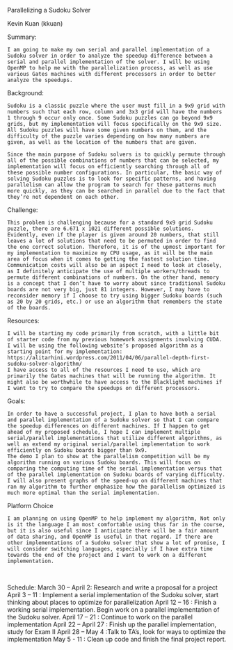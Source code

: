 Parallelizing a Sudoku SolverKevin Kuan (kkuan)Summary:	I am going to make my own serial and parallel implementation of a Sudoku solver in order to analyze the speedup difference between a serial and parallel implementation of the solver. I will be using OpenMP to help me with the parallelization process, as well as use various Gates machines with different processors in order to better analyze the speedups.Background:	Sudoku is a classic puzzle where the user must fill in a 9x9 grid with numbers such that each row, column and 3x3 grid will have the numbers 1 through 9 occur only once. Some Sudoku puzzles can go beyond 9x9 grids, but my implementation will focus specifically on the 9x9 size. All Sudoku puzzles will have some given numbers on them, and the difficulty of the puzzle varies depending on how many numbers are given, as well as the location of the numbers that are given.	Since the main purpose of Sudoku solvers is to quickly permute through all of the possible combinations of numbers that can be selected, my implementation will focus on efficiently searching through all of these possible number configurations. In particular, the basic way of solving Sudoku puzzles is to look for specific patterns, and having parallelism can allow the program to search for these patterns much more quickly, as they can be searched in parallel due to the fact that they’re not dependent on each other. Challenge:	This problem is challenging because for a standard 9x9 grid Sudoku puzzle, there are 6.671 x 1021 different possible solutions. Evidently, even if the player is given around 20 numbers, that still leaves a lot of solutions that need to be permuted in order to find the one correct solution. Therefore, it is of the upmost important for my implementation to maximize my CPU usage, as it will be the main area of focus when it comes to getting the fastest solution time. Communication costs will also be an aspect I need to look at closely, as I definitely anticipate the use of multiple workers/threads to permute different combinations of numbers. On the other hand, memory is a concept that I don’t have to worry about since traditional Sudoku boards are not very big, just 81 integers. However, I may have to reconsider memory if I choose to try using bigger Sudoku boards (such as 20 by 20 grids, etc.) or use an algorithm that remembers the state of the boards. Resources:	I will be starting my code primarily from scratch, with a little bit of starter code from my previous homework assignments involving CUDA. I will be using the following website’s proposed algorithm as a starting point for my implementation: https://alitarhini.wordpress.com/2011/04/06/parallel-depth-first-sudoku-solver-algorithm/	I have access to all of the resources I need to use, which are primarily the Gates machines that will be running the algorithm. It might also be worthwhile to have access to the Blacklight machines if I want to try to compare the speedups on different processors. Goals:	In order to have a successful project, I plan to have both a serial and parallel implementation of a Sudoku solver so that I can compare the speedup differences on different machines. If I happen to get ahead of my proposed schedule, I hope I can implement multiple serial/parallel implementations that utilize different algorithms, as well as extend my original serial/parallel implementation to work efficiently on Sudoku boards bigger than 9x9.	The demo I plan to show at the parallelism competition will be my algorithm running on various Sudoku boards. This will focus on comparing the computing time of the serial implementation versus that of the parallel implementation on Sudoku boards of varying difficulty. I will also present graphs of the speed-up on different machines that ran my algorithm to further emphasize how the parallelism optimized is much more optimal than the serial implementation.Platform Choice	I am planning on using OpenMP to help implement my algorithm, Not only is it the language I am most comfortable using thus far in the course, but it is also useful since I anticipate there will be a fair amount of data sharing, and OpenMP is useful in that regard. If there are other implementations of a Sudoku solver that show a lot of promise, I will consider switching languages, especially if I have extra time towards the end of the project and I want to work on a different implementation.	 Schedule:March 30 – April 2: Research and write a proposal for a projectApril 3 – 11 : Implement a serial implementation of the Sudoku solver, start thinking about places to optimize for parallelizationApril 12 – 16 : Finish a working serial implementation. Begin work on a parallel implementation of the Sudoku solver.April 17 – 21 : Continue to work on the parallel implementationApril 22 – April 27 : Finish up the parallel implementation, study for Exam IIApril 28 – May 4 :Talk to TA’s, look for ways to optimize the implementationMay 5 - 11 : Clean up code and finish the final project report.